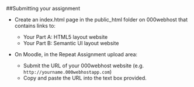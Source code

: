 ##Submitting your assignment

- Create an index.html page in the public_html folder on 000webhost that contains links to:
  - Your Part A: HTML5 layout website
  - Your Part B: Semantic UI layout website


- On Moodle, in the Repeat Assignment upload area:
  - Submit the URL of your 000webhost website (e.g. `http://yourname.000webhostapp.com`)
  - Copy and paste the URL into the text box provided.
